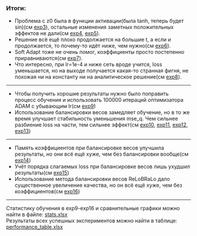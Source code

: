 ### Итоги:
* Проблема с z0 была в функции активации(была tanh, теперь будет sin)(см [exp3](https://github.com/mikhakuv/PINNs/blob/main/exp3.md)), остальные изменения заметных положительных эффектов не дали(cм [exp4](https://github.com/mikhakuv/PINNs/blob/main/exp4.md), [exp5](https://github.com/mikhakuv/PINNs/blob/main/exp5.md)).
* Решение всё ещё плохо продолжается на большие t, а если и продолжается, то почему-то идёт ниже, чем нужно(см [exp6](https://github.com/mikhakuv/PINNs/blob/main/exp6.md)).
* Soft Adapt тоже не очень помог, коэффициенты просто постепенно приравниваются(см [exp7](https://github.com/mikhakuv/PINNs/blob/main/exp7.md)).
* Что интересно, при lr=1e-4 и ниже сеть вроде учится, loss уменьшается, но на выходе получается какая-то странная фигня, не похожая ни на константу ни на аналитическое решение(см [exp8](https://github.com/mikhakuv/PINNs/blob/main/exp8.md)).
---
* Чтобы получить хорошие результаты нужно было поправить процесс обучения и использовать 100000 итераций оптимизатора ADAM с убывающим lr(см [exp9](https://github.com/mikhakuv/PINNs/blob/main/exp9.md))
* Использование балансировки весов замедляет обучение, но в то же время улучшает стабильность уменьшения mse_q. Чем сильнее разбиение loss на части, тем сильнее эффект(см [exp10](https://github.com/mikhakuv/PINNs/blob/main/exp10.md), [exp11](https://github.com/mikhakuv/PINNs/blob/main/exp11.md),  [exp12](https://github.com/mikhakuv/PINNs/blob/main/exp12.md),  [exp13](https://github.com/mikhakuv/PINNs/blob/main/exp13.md))
---
* Память коэффициентов при балансировке весов улучшила результаты, но они всё ещё хуже, чем без балансировки вообще(см [exp14](https://github.com/mikhakuv/PINNs/blob/main/exp14.md))
* Учёт порядка слагаемых loss при балансировке весов лишь ухудшил результаты(см [exp15](https://github.com/mikhakuv/PINNs/blob/main/exp15.md))  
* Использование метода балансировки весов ReLoBRaLo дало существенное увеличение качества, но он всё ещё хуже, чем без коэффициентов(см [exp16](https://github.com/mikhakuv/PINNs/blob/main/exp16.md))  
---
Статистику обучения в exp9-exp16 и сравнительные графики можно найти в файле: [stats.xlsx](https://github.com/mikhakuv/PINNs/blob/main/stats.xlsx)   
Результаты всех успешных экспериментов можно найти в таблице: [performance_table.xlsx](https://docs.google.com/spreadsheets/d/1EAHA_UamNzLTHufkJSFcJTIRn0lpgeh28o-bcWYOjjE/edit?usp=sharing)
